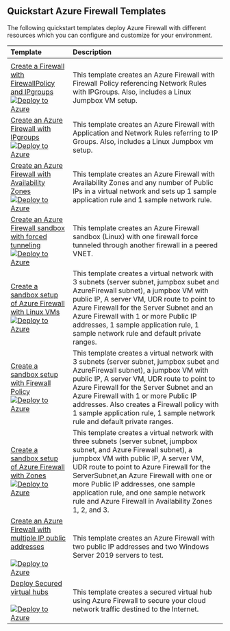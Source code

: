 ## Quickstart Azure Firewall Templates

The following quickstart templates deploy Azure Firewall with different resources which you can configure and customize for your environment.  


| Template	| Description	|
| :---------------------------------------------------------| :---------------------------------------------------------| 
|||
| [Create a Firewall with FirewallPolicy and IPgroups](https://github.com/Azure/azure-quickstart-templates/tree/master/101-azurefirewall-create-with-firewallpolicy-ipgroups) <br/> [![Deploy to Azure](https://aka.ms/deploytoazurebutton)](https://portal.azure.com/#create/Microsoft.Template/uri/https%3A%2F%2Fraw.githubusercontent.com%2FAzure%2Fazure-quickstart-templates%2Fmaster%2F101-azurefirewall-create-with-firewallpolicy-ipgroups%2Fazuredeploy.json) | This template creates an Azure Firewall with Firewall Policy referencing Network Rules with IPGroups. Also, includes a Linux Jumpbox VM setup. |
| [Create an Azure Firewall with IPgroups](https://github.com/Azure/azure-quickstart-templates/tree/master/101-azurefirewall-create-with-ipgroups-and-linux-jumpbox)<br/> [![Deploy to Azure](https://aka.ms/deploytoazurebutton)](https://portal.azure.com/#create/Microsoft.Template/uri/https%3A%2F%2Fraw.githubusercontent.com%2FAzure%2Fazure-quickstart-templates%2Fmaster%2F101-azurefirewall-create-with-ipgroups-and-linux-jumpbox%2Fazuredeploy.json) | This template creates an Azure Firewall with Application and Network Rules referring to IP Groups. Also, includes a Linux Jumpbox vm setup. |
| [Create an Azure Firewall with Availability Zones](https://github.com/Azure/azure-quickstart-templates/tree/master/101-azurefirewall-create-with-zones) <br/> [![Deploy to Azure](https://aka.ms/deploytoazurebutton)](https://portal.azure.com/#create/Microsoft.Template/uri/https%3A%2F%2Fraw.githubusercontent.com%2FAzure%2Fazure-quickstart-templates%2Fmaster%2F101-azurefirewall-create-with-zones%2Fazuredeploy.json) | This template creates an Azure Firewall with Availability Zones and any number of Public IPs in a virtual network and sets up 1 sample application rule and 1 sample network rule. |
| [Create an Azure Firewall sandbox with forced tunneling](https://github.com/Azure/azure-quickstart-templates/tree/master/101-azurefirewall-forced-tunneling) <br/> [![Deploy to Azure](https://aka.ms/deploytoazurebutton)](https://portal.azure.com/#create/Microsoft.Template/uri/https%3A%2F%2Fraw.githubusercontent.com%2FAzure%2Fazure-quickstart-templates%2Fmaster%2F101-azurefirewall-forced-tunneling%2Fazuredeploy.json) | This template creates an Azure Firewall sandbox (Linux) with one firewall force tunneled through another firewall in a peered VNET. |
| [Create a sandbox setup of Azure Firewall with Linux VMs](https://github.com/Azure/azure-quickstart-templates/tree/master/101-azurefirewall-sandbox-linux) <br/> [![Deploy to Azure](https://aka.ms/deploytoazurebutton)](https://portal.azure.com/#create/Microsoft.Template/uri/https%3A%2F%2Fraw.githubusercontent.com%2FAzure%2Fazure-quickstart-templates%2Fmaster%2F101-azurefirewall-sandbox-linux%2Fazuredeploy.json) | This template creates a virtual network with 3 subnets (server subnet, jumpbox subet and AzureFirewall subnet), a jumpbox VM with public IP, A server VM, UDR route to point to Azure Firewall for the Server Subnet and an Azure Firewall with 1 or more Public IP addresses, 1 sample application rule, 1 sample network rule and default private ranges.|
| [Create a sandbox setup with Firewall Policy](https://github.com/Azure/azure-quickstart-templates/tree/master/101-azurefirewall-with-firewallpolicy-sandbox-linux) <br/> [![Deploy to Azure](https://aka.ms/deploytoazurebutton)](https://portal.azure.com/#create/Microsoft.Template/uri/https%3A%2F%2Fraw.githubusercontent.com%2FAzure%2Fazure-quickstart-templates%2Fmaster%2F101-azurefirewall-with-firewallpolicy-sandbox-linux%2Fazuredeploy.json) | This template creates a virtual network with 3 subnets (server subnet, jumpbox subet and AzureFirewall subnet), a jumpbox VM with public IP, A server VM, UDR route to point to Azure Firewall for the Server Subnet and an Azure Firewall with 1 or more Public IP addresses. Also creates a Firewall policy with 1 sample application rule, 1 sample network rule and default private ranges.|
| [Create a sandbox setup of Azure Firewall with Zones](https://github.com/Azure/azure-quickstart-templates/tree/master/101-azurefirewall-with-zones-sandbox) <br/> [![Deploy to Azure](https://aka.ms/deploytoazurebutton)](https://portal.azure.com/#create/Microsoft.Template/uri/https%3A%2F%2Fraw.githubusercontent.com%2FAzure%2Fazure-quickstart-templates%2Fmaster%2F101-azurefirewall-with-zones-sandbox%2Fazuredeploy.json) | This template creates a virtual network with three subnets (server subnet, jumpbox subnet, and Azure Firewall subnet), a jumpbox VM with public IP, A server VM, UDR route to point to Azure Firewall for the ServerSubnet,an Azure Firewall with one or more Public IP addresses, one sample application rule, and one sample network rule and Azure Firewall in Availability Zones 1, 2, and 3.|
| [Create an Azure Firewall with multiple IP public addresses](https://github.com/Azure/azure-quickstart-templates/tree/master/fw-docs-qs) <br/> &nbsp; [![Deploy to Azure](https://aka.ms/deploytoazurebutton)](https://portal.azure.com/#create/Microsoft.Template/uri/https%3A%2F%2Fraw.githubusercontent.com%2FAzure%2Fazure-quickstart-templates%2Fmaster%2Ffw-docs-qs%2Fazuredeploy.json) | This template creates an Azure Firewall with two public IP addresses and two Windows Server 2019 servers to test.|
| [Deploy Secured virtual hubs](https://github.com/Azure/azure-quickstart-templates/tree/master/fwm-docs-qs) <br/> &nbsp;[![Deploy to Azure](https://aka.ms/deploytoazurebutton)](https://portal.azure.com/#create/Microsoft.Template/uri/https%3A%2F%2Fraw.githubusercontent.com%2FAzure%2Fazure-quickstart-templates%2Fmaster%2Ffwm-docs-qs%2Fazuredeploy.json) | This template creates a secured virtual hub using Azure Firewall to secure your cloud network traffic destined to the Internet.|
